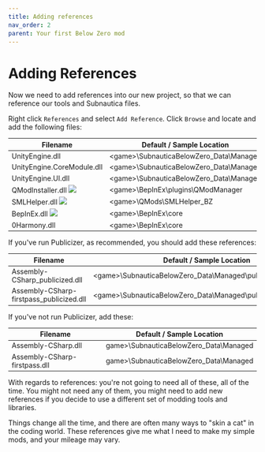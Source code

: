 ```yaml
---
title: Adding references
nav_order: 2
parent: Your first Below Zero mod
---
```




# Adding References

Now we need to add references into our new project, so that we can reference our tools and Subnautica files.

Right click `References` and select `Add Reference`. Click `Browse` and locate and add the following files:

| Filename                                               | Default / Sample Location                  |
| ------------------------------------------------------ | ------------------------------------------ |
| UnityEngine.dll                                        | \<game>\\SubnauticaBelowZero_Data\\Managed |
| UnityEngine.CoreModule.dll                             | \<game>\\SubnauticaBelowZero_Data\\Managed |
| UnityEngine.UI.dll                                     | \<game>\\SubnauticaBelowZero_Data\\Managed |
| QModInstaller.dll ![](..\..\Subnautica\images\qmm.png) | \<game>\\BepInEx\\plugins\\QModManager     |
| SMLHelper.dll  ![](..\..\Subnautica\images\qmm.png)    | \<game>\\QMods\SMLHelper_BZ                |
| BepInEx.dll  ![](..\..\Subnautica\images\bepinex.png)  | \<game>\\BepInEx\core                      |
| 0Harmony.dll                                           | \<game>\\BepInEx\\core                     |

If you've run Publicizer, as recommended, you should add these references:

| Filename                                 | Default / Sample Location                                    |
| ---------------------------------------- | ------------------------------------------------------------ |
| Assembly-CSharp_publicized.dll           | \<game>\\SubnauticaBelowZero_Data\\Managed\\publicized_assemblies |
| Assembly-CSharp-firstpass_publicized.dll | \<game>\\SubnauticaBelowZero_Data\\Managed\\publicized_assemblies |

If you've not run Publicizer, add these:

| Filename                      | Default / Sample Location                |
| ----------------------------- | ---------------------------------------- |
| Assembly-CSharp.dll           | game>\\SubnauticaBelowZero_Data\\Managed |
| Assembly-CSharp-firstpass.dll | game>\\SubnauticaBelowZero_Data\\Managed |

With regards to references: you're not going to need all of these, all of the time. You might not need any of them, you might need to add new references if you decide to use a different set of modding tools and libraries.

Things change all the time, and there are often many ways to "skin a cat" in the coding world. These references give me what I need to make my simple mods, and your mileage may vary.
